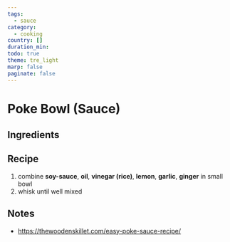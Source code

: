 ```yaml
---
tags:
  - sauce
category:
  - cooking
country: []
duration_min: 
todo: true
theme: tre_light
marp: false
paginate: false
---
```


# Poke Bowl (Sauce)

## Ingredients

## Recipe
1. combine **soy-sauce**, **oil**, **vinegar (rice)**, **lemon**, **garlic**, **ginger** in small bowl
2. whisk until well mixed

## Notes

* [https://thewoodenskillet.com/easy-poke-sauce-recipe/ ](https://thewoodenskillet.com/easy-poke-sauce-recipe/ )
